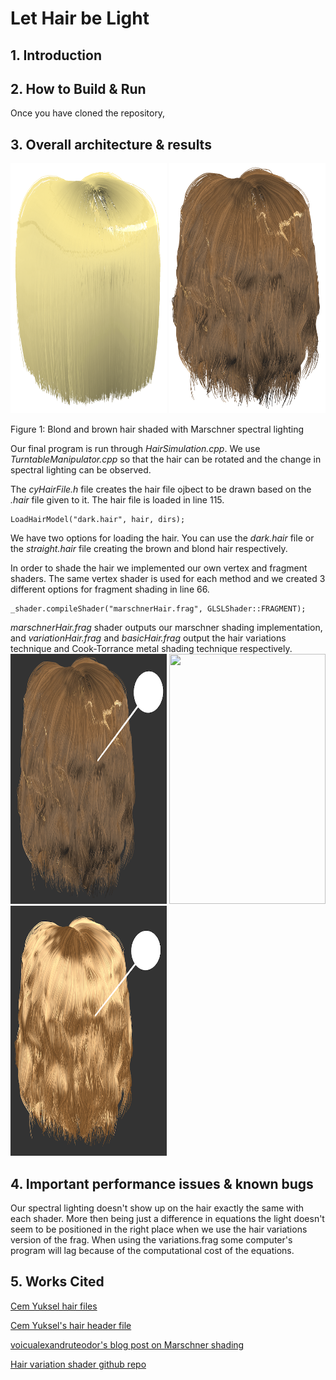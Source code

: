 # Let Hair be Light

## 1. Introduction

## 2. How to Build & Run
Once you have cloned the repository, 

## 3. Overall architecture & results

  <img height = "400px" width="250px" src="./images/blond_hair.png"> <img height = "400px" width="250px" src="./images/brown_hair.png">
  
Figure 1:  Blond and brown hair shaded with Marschner spectral lighting

Our final program is run through *HairSimulation.cpp*. We use *TurntableManipulator.cpp* so that the hair can be rotated and the change in spectral lighting can be observed.

The *cyHairFile.h* file creates the hair file ojbect to be drawn based on the *.hair* file given to it. The hair file is loaded in line 115.
```
LoadHairModel("dark.hair", hair, dirs);
```
We have two options for loading the hair. You can use the *dark.hair* file or the *straight.hair* file creating the brown and blond hair respectively.

In order to shade the hair we implemented our own vertex and fragment shaders. The same vertex shader is used for each method and we created 3 different options for fragment shading in line 66.
```
_shader.compileShader("marschnerHair.frag", GLSLShader::FRAGMENT);
```
*marschnerHair.frag* shader outputs our marschner shading implementation, and *variationHair.frag* and *basicHair.frag* output the hair variations technique and Cook-Torrance metal shading technique respectively.
<img height = "400px" width="250px" src="./images/marsch.png"> <img height = "400px" width="250px" src="./images/variations.png"> <img height = "400px" width="250px" src="./images/cook.png">

## 4. Important performance issues & known bugs
Our spectral lighting doesn't show up on the hair exactly the same with each shader. More then being just a difference in equations the light doesn't seem to be positioned in the right place when we use the hair variations version of the frag. When using the variations.frag some computer's program will lag because of the computational cost of the equations.

## 5. Works Cited
[Cem Yuksel hair files](http://www.cemyuksel.com/research/hairmodels/)

[Cem Yuksel's hair header file](https://github.com/cemyuksel/cyCodeBase/blob/master/cyHairFile.h)

[voicualexandruteodor's blog post on Marschner shading](https://hairrendering.wordpress.com/2010/06/23/marschner-in-nalu-demo/)

[Hair variation shader github repo](https://github.com/mravella/hair)

